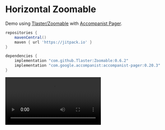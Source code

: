 # Horizontal Zoomable

Demo using [Tlaster/Zoomable](https://github.com/Tlaster/Zoomable) with [Accompanist Pager](https://github.com/google/accompanist/blob/b9a3ccaf01744f7a9074ce18943a7b6481d12942/pager/README.md).

```groovy
repositories {
    mavenCentral()
    maven { url 'https://jitpack.io' }
}

dependencies {
    implementation "com.github.Tlaster:Zoomable:0.6.2"
    implementation "com.google.accompanist:accompanist-pager:0.20.3"
}
```

![Demo](https://github.com/jocmp/HorizontalZoomable/blob/59560eec653623f8534613e5b26bb35da8938cfd/demo.mp4)
